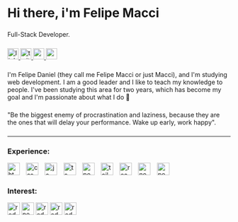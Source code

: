 <h1 align="left">Hi there, i'm Felipe Macci</h1>

###

<p align="left">Full-Stack Developer.</p>

###

<div align="left">
  <a href="https://www.linkedin.com/in/felipemacci/" target="_blank">
    <img src="https://img.shields.io/static/v1?message=LinkedIn&logo=linkedin&label=&color=422680&logoColor=white&labelColor=&style=for-the-badge" height="25" alt="linkedin logo"  />
  </a>
  <a href="https://twitter.com/felipemacci" target="_blank">
    <img src="https://img.shields.io/static/v1?message=Twitter&logo=twitter&label=&color=422680&logoColor=white&labelColor=&style=for-the-badge" height="25" alt="twitter logo"  />
  </a>
  <a href="https://www.youtube.com/channel/UCBAEawf4bzL9buG5iRGcb1Q" target="_blank">
    <img src="https://img.shields.io/static/v1?message=Youtube&logo=youtube&label=&color=422680&logoColor=white&labelColor=&style=for-the-badge" height="25" alt="youtube logo"  />
  </a>
  <a href="mailto:felipemacci@gmail.com" target="_blank">
    <img src="https://img.shields.io/static/v1?message=Gmail&logo=gmail&label=&color=422680&logoColor=white&labelColor=&style=for-the-badge" height="25" alt="gmail logo"  />
  </a>
</div>

###

<p align="left">I'm Felipe Daniel (they call me Felipe Macci or just Macci), and I'm studying web development. I am a good leader and I like to teach my knowledge to people. I've been studying this area for two years, which has become my goal and I'm passionate about what I do 🤍</p>

###

<p align="left">"Be the biggest enemy of procrastination and laziness, because they are the ones that will delay your performance. Wake up early, work happy".</p>

###

<hr />

### Experience:

<a href="/"><img src="https://logodownload.org/wp-content/uploads/2016/10/html5-logo-10.png" alt="html logo" height="28" /></a>⠀
<a href="/"><img src="https://upload.wikimedia.org/wikipedia/commons/thumb/6/62/CSS3_logo.svg/800px-CSS3_logo.svg.png" alt="css logo" height="28" /></a>⠀
<a href="/"><img src="https://upload.wikimedia.org/wikipedia/commons/thumb/9/99/Unofficial_JavaScript_logo_2.svg/1024px-Unofficial_JavaScript_logo_2.svg.png" alt="js logo" height="28" /></a>⠀
<a href="/"><img src="https://www.svgrepo.com/show/303600/typescript-logo.svg" alt="ts logo" height="28" /></a>⠀
<a href="/"><img src="https://upload.wikimedia.org/wikipedia/commons/thumb/b/bc/PostCSS_Logo.svg/1200px-PostCSS_Logo.svg.png" alt="postcss logo" height="28" /></a>⠀
<a href="/"><img src="https://aatrox-demo.vercel.app/assets/images/logos/tailwind.svg" alt="tailwindcss logo" height="28" /></a>⠀
<a href="/"><img src="https://upload.wikimedia.org/wikipedia/commons/thumb/a/a7/React-icon.svg/2300px-React-icon.svg.png" alt="reactjs logo" height="28" /></a>⠀
<a href="/"><img src="https://seeklogo.com/images/N/nodejs-logo-FBE122E377-seeklogo.com.png" alt="nodejs logo" height="28" /></a>⠀
<a href="/"><img src="https://upload.wikimedia.org/wikipedia/commons/thumb/2/29/Postgresql_elephant.svg/1200px-Postgresql_elephant.svg.png" alt="postgresql logo" height="28" /></a>

### Interest:

<a href="/"><img src="http://assets.stickpng.com/images/5848309bcef1014c0b5e4a9a.png" alt="redux logo" height="28" /></a>
<a href="/"><img src="https://upload.wikimedia.org/wikipedia/commons/thumb/8/8e/Nextjs-logo.svg/1200px-Nextjs-logo.svg.png" alt="nextjs logo" height="28" /></a>
<a href="/"><img src="http://assets.stickpng.com/images/5848309bcef1014c0b5e4a9a.png" alt="redux logo" height="28" /></a>
<a href="/"><img src="http://assets.stickpng.com/images/5848309bcef1014c0b5e4a9a.png" alt="redux logo" height="28" /></a>
<a href="/"><img src="http://assets.stickpng.com/images/5848309bcef1014c0b5e4a9a.png" alt="redux logo" height="28" /></a>
